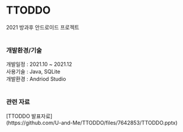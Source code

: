 # TTODDO
2021 방과후 안드로이드 프로젝트<br><br>


<h3> 개발환경/기술 </h3>
개발일정 : 2021.10 ~ 2021.12 <br>
사용기술 : Java, SQLite <br>
개발환경 : Andriod Studio <br><br>

<h3> 관련 자료 </h3>
[TTODDO 발표자료]<br>
(https://github.com/U-and-Me/TTODDO/files/7642853/TTODDO.pptx)

